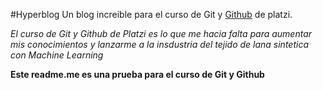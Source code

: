 #Hyperblog
Un blog increible para el curso de Git y [Github](https://github.com/laup8498 "Github") de platzi.

*El curso de Git y Github de Platzi es lo  que me hacia falta para aumentar mis conocimientos y lanzarme a la insdustria del tejido de lana sintetica con Machine Learning*

**Este readme.me es una prueba para el curso de Git y Github**